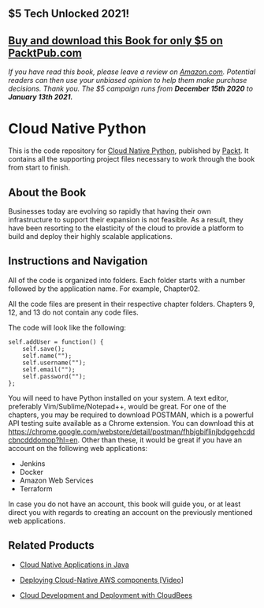 ## $5 Tech Unlocked 2021!
[Buy and download this Book for only $5 on PacktPub.com](https://www.packtpub.com/product/cloud-native-python/9781787129313)
-----
*If you have read this book, please leave a review on [Amazon.com](https://www.amazon.com/gp/product/1787129314).     Potential readers can then use your unbiased opinion to help them make purchase decisions. Thank you. The $5 campaign         runs from __December 15th 2020__ to __January 13th 2021.__*

# Cloud Native Python
This is the code repository for [Cloud Native Python](https://www.packtpub.com/application-development/cloud-native-python?utm_source=github&utm_medium=repository&utm_campaign=9781787129313), published by [Packt](https://www.packtpub.com/?utm_source=github). It contains all the supporting project files necessary to work through the book from start to finish.
## About the Book
Businesses today are evolving so rapidly that having their own infrastructure to support their expansion is not feasible. As a result, they have been resorting to the elasticity of the cloud to provide a platform to build and deploy their highly scalable applications.


## Instructions and Navigation
All of the code is organized into folders. Each folder starts with a number followed by the application name. For example, Chapter02.

All the code files are present in their respective chapter folders.
Chapters 9, 12, and 13 do not contain any code files.

The code will look like the following:
```
self.addUser = function() {
    self.save();
    self.name(""); 
    self.username(""); 
    self.email("");
    self.password("");
};
```

You will need to have Python installed on your system. A text editor, preferably
Vim/Sublime/Notepad++, would be great. For one of the chapters, you may be required to
download POSTMAN, which is a powerful API testing suite available as a Chrome
extension. You can download this at https://chrome.google.com/webstore/detail/postman/fhbjgbiflinjbdggehcddcbncdddomop?hl=en.
Other than these, it would be great if you have an account on the following web applications:

* Jenkins
* Docker
* Amazon Web Services
* Terraform

In case you do not have an account, this book will guide you, or at least direct you with
regards to creating an account on the previously mentioned web applications.

## Related Products
* [Cloud Native Applications in Java](https://www.packtpub.com/application-development/cloud-native-applications-java?utm_source=github&utm_medium=repository&utm_campaign=9781787124349)

* [Deploying Cloud-Native AWS components [Video]](https://www.packtpub.com/virtualization-and-cloud/deploying-cloud-native-aws-components-video?utm_source=github&utm_medium=repository&utm_campaign=9781788299756)

* [Cloud Development and Deployment with CloudBees](https://www.packtpub.com/virtualization-and-cloud/cloud-development-and-deployment-cloudbees?utm_source=github&utm_medium=repository&utm_campaign=9781783281633)

